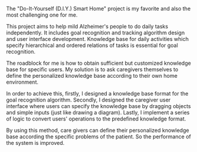 The "Do-It-Yourself (D.I.Y.) Smart Home" project is my favorite and also the most challenging one for me. 

This project aims to help mild Alzheimer's people to do daily tasks independently. It includes goal recognition and tracking algorithm design and user interface development.  Knowledge base for daily activities which specify hierarchical and ordered relations of tasks is essential for goal recognition.   

The roadblock for me is how to obtain sufficient but customized knowledge base for specific users. My solution is to ask caregivers themselves to define the personalized knowledge base according to their own home environment. 

In order to achieve this, firstly, I designed a knowledge base format for the goal recognition algorithm. Secondly, I designed the caregiver user interface where users can specify the knowledge base by dragging objects and simple inputs (just like drawing a diagram). Lastly, I implement a series of logic to convert users' operations to the predefined knowledge format. 

By using this method, care givers can define their personalized knowledge base according the specific problems of the patient. So the performance of the system is improved.     
